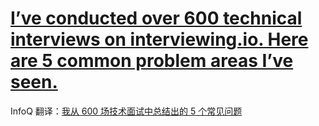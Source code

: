 # [I’ve conducted over 600 technical interviews on interviewing.io. Here are 5 common problem areas I’ve seen.](https://blog.interviewing.io/ive-conducted-over-600-technical-interviews-on-interviewing-io-here-are-5-common-problem-areas-ive-seen)

InfoQ 翻译：[我从 600 场技术面试中总结出的 5 个常见问题](https://mp.weixin.qq.com/s/rLFxzIUzgBCgvFF9p-MqoQ)
